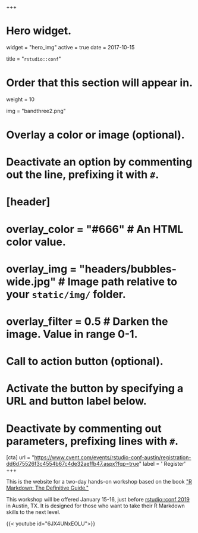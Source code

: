 +++
# Hero widget.
widget = "hero_img"
active = true
date = 2017-10-15

title = "`rstudio::conf`"

# Order that this section will appear in.
weight = 10

img = "bandthree2.png"

# Overlay a color or image (optional).
#   Deactivate an option by commenting out the line, prefixing it with `#`.
# [header]
#  overlay_color = "#666"  # An HTML color value.
#  overlay_img = "headers/bubbles-wide.jpg"  # Image path relative to your `static/img/` folder.
#  overlay_filter = 0.5  # Darken the image. Value in range 0-1.

# Call to action button (optional).
#   Activate the button by specifying a URL and button label below.
#   Deactivate by commenting out parameters, prefixing lines with `#`.
[cta]
  url = "https://www.cvent.com/events/rstudio-conf-austin/registration-dd6d75526f3c4554b67c4de32aeffb47.aspx?fqp=true"
  label = '<i class="fas fa-pen-fancy"></i> Register'
+++

This is the website for a two-day hands-on workshop based on the book ["R Markdown: The Definitive Guide."](https://bookdown.org/yihui/rmarkdown/) 

This workshop will be offered January 15-16, just before [rstudio::conf 2019](https://www.rstudio.com/conference/) in Austin, TX. It is designed for those who want to take their R Markdown skills to the next level. 

{{< youtube id="6JX4UNxEOLU">}}
